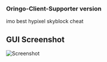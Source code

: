### Oringo-Client-Supporter version
imo best hypixel skyblock cheat

## GUI Screenshot
![Screenshot](https://media.discordapp.net/attachments/1011980396042399885/1178311879391727656/image.png?ex=6575af74&is=65633a74&hm=f45e1d4ffd73af33ccd76b03b0027096db1ddbe9dc8b07fea4e00ff47c6e35ea&=&format=webp)
